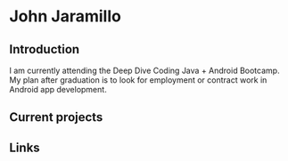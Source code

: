  # John Jaramillo
    
 ## Introduction

 I am currently attending the Deep Dive Coding Java + Android Bootcamp. My plan after graduation is to look for employment or contract work in Android app development.
    
 ## Current projects

 ## Links